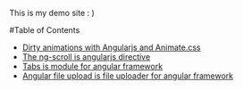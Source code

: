 This is my demo site : )

#Table of Contents

- [Dirty animations with Angularjs and Animate.css](http://nervgh.github.io/pages/angularjs-and-animatecss)
- [The ng-scroll is angularjs directive](http://nervgh.github.io/pages/ng-scroll)
- [Tabs is module for angular framework](http://nervgh.github.io/pages/angular-tabs)
- [Angular file upload is file uploader for angular framework](http://nervgh.github.io/pages/angular-file-upload)
